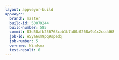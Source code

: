 ```yaml
---
layout: appveyor-build
appveyor:
  branch: master
  build-id: 50070244
  build-number: 585
  commit: 83d50afb256763cbb1b7a00a0268a9b1c2ccdd68
  job-id: e5ya6um9pq9spedq
  job-number: 5
  os-name: Windows
  test-result: 0
---
```


